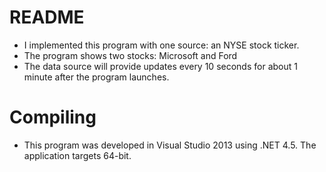 README
======

- I implemented this program with one source: an NYSE stock ticker.
- The program shows two stocks: Microsoft and Ford
- The data source will provide updates every 10 seconds for about 1 minute after the program launches.


Compiling
=========

- This program was developed in Visual Studio 2013 using .NET 4.5. The application targets 64-bit.

